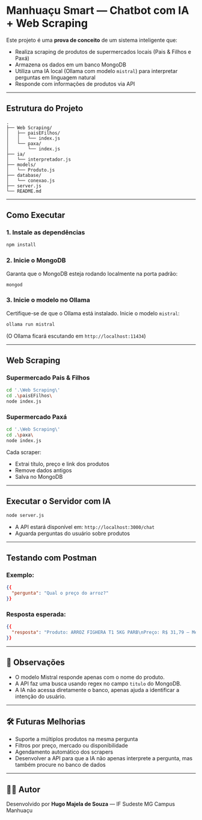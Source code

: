 
# Manhuaçu Smart — Chatbot com IA + Web Scraping

Este projeto é uma **prova de conceito** de um sistema inteligente que:
- Realiza scraping de produtos de supermercados locais (Pais & Filhos e Paxá)
- Armazena os dados em um banco MongoDB
- Utiliza uma IA local (Ollama com modelo `mistral`) para interpretar perguntas em linguagem natural
- Responde com informações de produtos via API

---

## Estrutura do Projeto

```
.
├── Web Scraping/
│   ├── paisEFilhos/
│   │   └── index.js
│   └── paxa/
│       └── index.js
├── ia/
│   └── interpretador.js
├── models/
│   └── Produto.js
├── database/
│   └── conexao.js
├── server.js
└── README.md
```

---

## Como Executar

### 1. Instale as dependências
```bash
npm install
```

### 2. Inicie o MongoDB
Garanta que o MongoDB esteja rodando localmente na porta padrão:
```bash
mongod
```

### 3. Inicie o modelo no Ollama
Certifique-se de que o Ollama está instalado. Inicie o modelo `mistral`:

```bash
ollama run mistral
```

(O Ollama ficará escutando em `http://localhost:11434`)

---

## Web Scraping

### Supermercado Pais & Filhos
```bash
cd '.\Web Scraping\'
cd .\paisEFilhos\
node index.js
```

### Supermercado Paxá
```bash
cd '.\Web Scraping\'
cd .\paxa\
node index.js
```

Cada scraper:
- Extrai título, preço e link dos produtos
- Remove dados antigos
- Salva no MongoDB

---

## Executar o Servidor com IA

```bash
node server.js
```

- A API estará disponível em: `http://localhost:3000/chat`
- Aguarda perguntas do usuário sobre produtos

---

## Testando com Postman

### Exemplo:
```json
{{
  "pergunta": "Qual o preço do arroz?"
}}
```

### Resposta esperada:
```json
{{
  "resposta": "Produto: ARROZ FIGHERA T1 5KG PARB\nPreço: R$ 31,79 — Mercado: Paxá\nLink: https://paxaemcasa.com.br/loja/produto/arroz-fighera-t1-5kg-parb-36/"
}}
```

---

## 📌 Observações

- O modelo Mistral responde apenas com o nome do produto.
- A API faz uma busca usando regex no campo `titulo` do MongoDB.
- A IA não acessa diretamente o banco, apenas ajuda a identificar a intenção do usuário.

---

## 🛠️ Futuras Melhorias

- Suporte a múltiplos produtos na mesma pergunta
- Filtros por preço, mercado ou disponibilidade
- Agendamento automático dos scrapers
- Desenvolver a API para que a IA não apenas interprete a pergunta, mas também procure no banco de dados

---

## 👨‍💻 Autor

Desenvolvido por **Hugo Majela de Souza** — IF Sudeste MG Campus Manhuaçu
